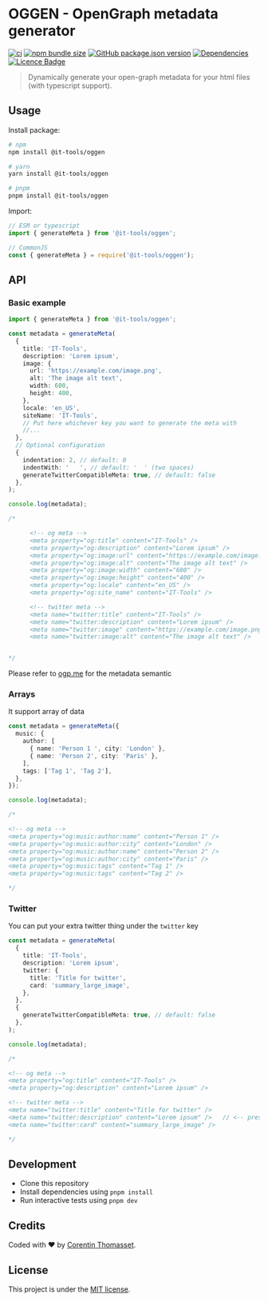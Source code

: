 # OGGEN - OpenGraph metadata generator

[![ci](https://github.com/CorentinTh/oggen/actions/workflows/ci.yml/badge.svg)](https://github.com/CorentinTh/oggen/actions/workflows/ci.yml)
[![npm bundle size](https://img.shields.io/bundlephobia/minzip/@it-tools/oggen.svg)](https://www.npmjs.com/package/@it-tools/oggen)
[![GitHub package.json version](https://img.shields.io/github/package-json/v/CorentinTh/oggen.svg)](https://github.com/CorentinTh/oggen/blob/main/package.json)
[![Dependencies](https://img.shields.io/badge/dependencies-0-green)](https://www.npmjs.com/package/@it-tools/oggen)
[![Licence Badge](https://img.shields.io/github/license/CorentinTh/oggen.svg)](LICENCE)

> Dynamically generate your open-graph metadata for your html files (with typescript support).

## Usage

Install package:

```sh
# npm
npm install @it-tools/oggen

# yarn
yarn install @it-tools/oggen

# pnpm
pnpm install @it-tools/oggen
```

Import:

```js
// ESM or typescript
import { generateMeta } from '@it-tools/oggen';

// CommonJS
const { generateMeta } = require('@it-tools/oggen');
```

## API

### Basic example

```typescript
import { generateMeta } from '@it-tools/oggen';

const metadata = generateMeta(
  {
    title: 'IT-Tools',
    description: 'Lorem ipsum',
    image: {
      url: 'https://example.com/image.png',
      alt: 'The image alt text',
      width: 600,
      height: 400,
    },
    locale: 'en_US',
    siteName: 'IT-Tools',
    // Put here whichever key you want to generate the meta with
    //...
  },
  // Optional configuration
  {
    indentation: 2, // default: 0
    indentWith: '   ', // default: '  ' (two spaces)
    generateTwitterCompatibleMeta: true, // default: false
  },
);

console.log(metadata);

/*

      <!-- og meta -->
      <meta property="og:title" content="IT-Tools" />
      <meta property="og:description" content="Lorem ipsum" />
      <meta property="og:image:url" content="https://example.com/image.png" />
      <meta property="og:image:alt" content="The image alt text" />
      <meta property="og:image:width" content="600" />
      <meta property="og:image:height" content="400" />
      <meta property="og:locale" content="en_US" />
      <meta property="og:site_name" content="IT-Tools" />

      <!-- twitter meta -->
      <meta name="twitter:title" content="IT-Tools" />
      <meta name="twitter:description" content="Lorem ipsum" />
      <meta name="twitter:image" content="https://example.com/image.png" />
      <meta name="twitter:image:alt" content="The image alt text" />


*/
```

Please refer to [ogp.me](https://ogp.me/) for the metadata semantic

### Arrays

It support array of data

```typescript
const metadata = generateMeta({
  music: {
    author: [
      { name: 'Person 1 ', city: 'London' },
      { name: 'Person 2', city: 'Paris' },
    ],
    tags: ['Tag 1', 'Tag 2'],
  },
});

console.log(metadata);

/*

<!-- og meta -->
<meta property="og:music:author:name" content="Person 1" />
<meta property="og:music:author:city" content="London" />
<meta property="og:music:author:name" content="Person 2" />
<meta property="og:music:author:city" content="Paris" />
<meta property="og:music:tags" content="Tag 1" />
<meta property="og:music:tags" content="Tag 2" />

*/
```

### Twitter

You can put your extra twitter thing under the `twitter` key

```typescript
const metadata = generateMeta(
  {
    title: 'IT-Tools',
    description: 'Lorem ipsum',
    twitter: {
      title: 'Title for twitter',
      card: 'summary_large_image',
    },
  },
  {
    generateTwitterCompatibleMeta: true, // default: false
  },
);

console.log(metadata);

/*

<!-- og meta -->
<meta property="og:title" content="IT-Tools" />
<meta property="og:description" content="Lorem ipsum" />

<!-- twitter meta -->
<meta name="twitter:title" content="Title for twitter" />
<meta name="twitter:description" content="Lorem ipsum" />   // <-- present because of 'generateTwitterCompatibleMeta'
<meta name="twitter:card" content="summary_large_image" />

*/
```

## Development

- Clone this repository
- Install dependencies using `pnpm install`
- Run interactive tests using `pnpm dev`

## Credits

Coded with ❤️ by [Corentin Thomasset](//corentin-thomasset.fr).

## License

This project is under the [MIT license](LICENSE).
